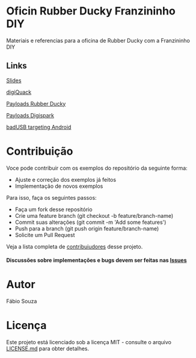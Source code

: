 # Oficin Rubber Ducky Franzininho DIY

Materiais e referencias para a oficina de Rubber Ducky com a Franzininho DIY

## Links

<a href="https://docs.google.com/presentation/d/e/2PACX-1vRYQ3z6iAYLZuhwZbYT8-0tXq3ZhVj-ZycFZBymj-PkzDc5EMCHqS1hnU5Zk34t8MBI1EtdTA0CL4Uv/pub?start=false&loop=false&delayms=3000" target="_blank">Slides</a>

[digiQuack](https://github.com/CedArctic/digiQuack/releases/)

[Payloads Rubber Ducky](https://github.com/hak5darren/USB-Rubber-Ducky/wiki/Payloads)

[Payloads Digispark](https://github.com/CedArctic/DigiSpark-Scripts)

[badUSB targeting Android](https://github.com/caioau/badUSB-Targeting-Android)


# Contribuição

Voce pode contribuir com os exemplos do repositório da seguinte forma:

- Ajuste e correção dos exemplos já feitos
- Implementação de novos exemplos

Para isso, faça os seguintes passos:

- Faça um fork desse repositório 
- Crie uma feature branch (git checkout -b feature/branch-name)
- Commit suas alterações (git commit -m 'Add some features')
- Push para a branch (git push origin feature/branch-name)
- Solicite um Pull Request


Veja a lista completa de [contribuiudores](https://github.com/FBSeletronica/Oficina-Rubber-Ducky-Franzininho-diy/graphs/contributors) desse projeto.


#### Discussões sobre implementações e bugs devem ser feitas nas [Issues](https://github.com/FBSeletronica/Oficina-Rubber-Ducky-Franzininho-diy/issues)


# Autor

Fábio Souza


# Licença

Este projeto está licenciado sob a licença MIT - consulte o arquivo [LICENSE.md](https://github.com/FBSeletronica/Oficina-Rubber-Ducky-Franzininho-diy/blob/master/LICENSE) para obter detalhes.




